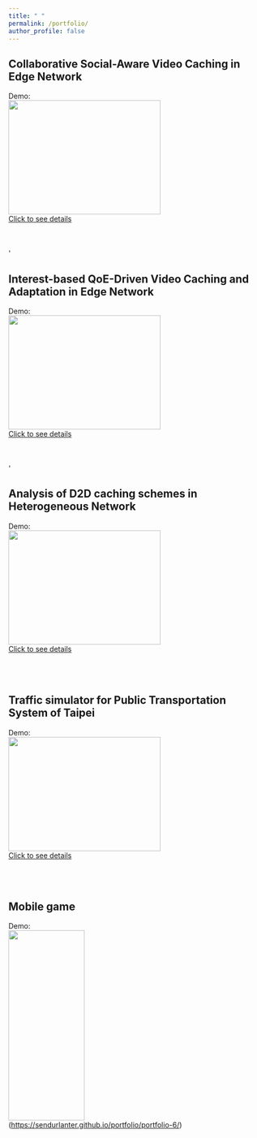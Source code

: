 ```yaml
---
title: " "
permalink: /portfolio/
author_profile: false
---
```


Collaborative Social-Aware Video Caching in Edge Network
------
Demo: <br/> <img src="http://SendurLanter.github.io/files/dissemination.gif"  width="300" height="225" align=center>  <br/> [Click to see details](https://sendurlanter.github.io/portfolio/portfolio-1/) <br/><br/><br/><br/>'

Interest-based QoE-Driven Video Caching and Adaptation in Edge Network
------
Demo: <br/> <img src="http://SendurLanter.github.io/files/Interest.gif"  width="300" height="225" align=center>  <br/> [Click to see details](https://sendurlanter.github.io/portfolio/portfolio-2/) <br/><br/><br/><br/>'

Analysis of D2D caching schemes in Heterogeneous Network
------
Demo: <br/> <img src="http://SendurLanter.github.io/files/demo.gif"  width="300" height="225" align=center> <br/> [Click to see details](https://sendurlanter.github.io/portfolio/portfolio-4/) <br/><br/><br/><br/>

Traffic simulator for Public Transportation System of Taipei
------
Demo: <br/> <img src="http://SendurLanter.github.io/files/MRT.gif"  width="300" height="225" align=center> <br/> [Click to see details](https://sendurlanter.github.io/portfolio/portfolio-5/) <br/><br/><br/><br/>

Mobile game
------
Demo: <br/> <img src="http://SendurLanter.github.io/files/got.gif" width="150" height="375" align=center> <br/> (https://sendurlanter.github.io/portfolio/portfolio-6/) <br/><br/><br/><br/>